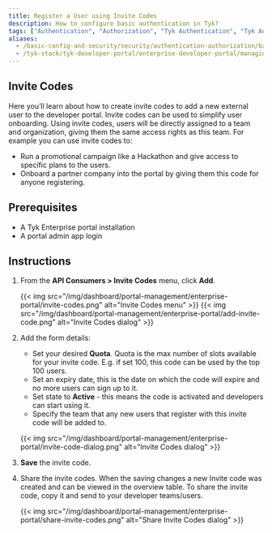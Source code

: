 ```yaml
---
title: Register a User using Invite Codes
description: How to configure basic authentication in Tyk?
tags: ["Authentication", "Authorization", "Tyk Authentication", "Tyk Authorization", "Secure APIs", "Basic Authentication"]
aliases:
  - /basic-config-and-security/security/authentication-authorization/basic-auth
  - /tyk-stack/tyk-developer-portal/enterprise-developer-portal/managing-access/invite-codes
---
```


## Invite Codes

Here you’ll learn about how to create invite codes to add a new external user to the developer portal. Invite codes can be used to simplify user onboarding. Using invite codes, users will be directly assigned to a team and organization, giving them the same access rights as this team. For example you can use invite codes to:
- Run a promotional campaign like a Hackathon and give access to specific plans to the users.
- Onboard a partner company into the portal by giving them this code for anyone registering.

## Prerequisites

- A Tyk Enterprise portal installation
- A portal admin app login

## Instructions

1. From the **API Consumers > Invite Codes** menu, click **Add**.

    {{< img src="/img/dashboard/portal-management/enterprise-portal/invite-codes.png" alt="Invite Codes menu" >}}
    {{< img src="/img/dashboard/portal-management/enterprise-portal/add-invite-code.png" alt="Invite Codes dialog" >}}

2. Add the form details:

   - Set your desired **Quota**. Quota is the max number of slots available for your invite code. E.g. if set 100, this code can be used by the top 100 users.
   - Set an expiry date, this is the date on which the code will expire and no more users can sign up to it.
   - Set state to **Active** - this means the code is activated and developers can start using it.
   - Specify the team that any new users that register with this invite code will be added to.

    {{< img src="/img/dashboard/portal-management/enterprise-portal/invite-code-dialog.png" alt="Invite Codes dialog" >}}

3. **Save** the invite code.
4. Share the invite codes. When the saving changes a new Invite code was created and can be viewed in the overview table. To share the invite code, copy it and send to your developer teams/users.

    {{< img src="/img/dashboard/portal-management/enterprise-portal/share-invite-codes.png" alt="Share Invite Codes dialog" >}}

